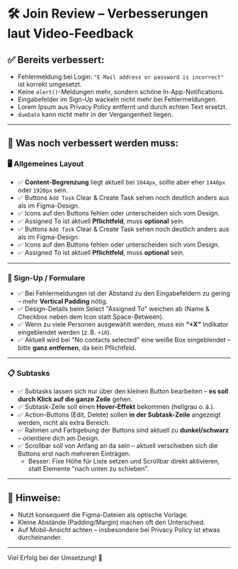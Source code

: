 # 🛠 Join Review – Verbesserungen laut Video-Feedback

## ✅ Bereits verbessert:
- Fehlermeldung bei Login: `"E-Mail address or password is incorrect"` ist korrekt umgesetzt.
- Keine `alert()`-Meldungen mehr, sondern schöne In-App-Notifications.
- Eingabefelder im Sign-Up wackeln nicht mehr bei Fehlermeldungen.
- Lorem Ipsum aus Privacy Policy entfernt und durch echten Text ersetzt.
- `dueDate` kann nicht mehr in der Vergangenheit liegen.

---

## 🚧 Was noch verbessert werden muss:

### 🖥 Allgemeines Layout
- ✅ **Content-Begrenzung** liegt aktuell bei `1044px`, sollte aber eher `1440px` oder `1920px` sein.
- ✅ Buttons `Add Task` Clear & Create Task sehen noch deutlich anders aus als im Figma-Design.
- ✅ Icons auf den Buttons fehlen oder unterscheiden sich vom Design.
- ✅ Assigned To ist aktuell **Pflichtfeld**, muss **optional** sein.
- ✅ Buttons `Add Task` Clear & Create Task sehen noch deutlich anders aus als im Figma-Design.
- ✅ Icons auf den Buttons fehlen oder unterscheiden sich vom Design.
- ✅ Assigned To ist aktuell **Pflichtfeld**, muss **optional** sein.

---

### 🧾 Sign-Up / Formulare
- ✅ Bei Fehlermeldungen ist der Abstand zu den Eingabefeldern zu gering – mehr **Vertical Padding** nötig.
- ✅ Design-Details beim Select "Assigned To" weichen ab (Name & Checkbox neben dem Icon statt Space-Between).
- ✅ Wenn zu viele Personen ausgewählt werden, muss ein **“+X”** Indikator eingeblendet werden (z. B. `+10`).
- ✅ Aktuell wird bei "No contacts selected" eine weiße Box eingeblendet – bitte **ganz entfernen**, da kein Pflichtfeld.

---

### 📋 Subtasks
- ✅ Subtasks lassen sich nur über den kleinen Button bearbeiten – **es soll durch Klick auf die ganze Zeile** gehen.
- ✅ Subtask-Zeile soll einen **Hover-Effekt** bekommen (hellgrau o. ä.).
- ✅ Action-Buttons (Edit, Delete) sollen **in der Subtask-Zeile** angezeigt werden, nicht als extra Bereich.
- ✅ Rahmen und Farbgebung der Buttons sind aktuell zu **dunkel/schwarz** – orientiere dich am Design.
- ✅ Scrollbar soll von Anfang an da sein – aktuell verschieben sich die Buttons erst nach mehreren Einträgen.
  - Besser: Fixe Höhe für Liste setzen und Scrollbar direkt aktivieren, statt Elemente "nach unten zu schieben".

---

## 📝 Hinweise:
- Nutzt konsequent die Figma-Dateien als optische Vorlage.
- Kleine Abstände (Padding/Margin) machen oft den Unterschied.
- Auf Mobil-Ansicht achten – insbesondere bei Privacy Policy ist etwas durcheinander.

---

Viel Erfolg bei der Umsetzung! 💪
